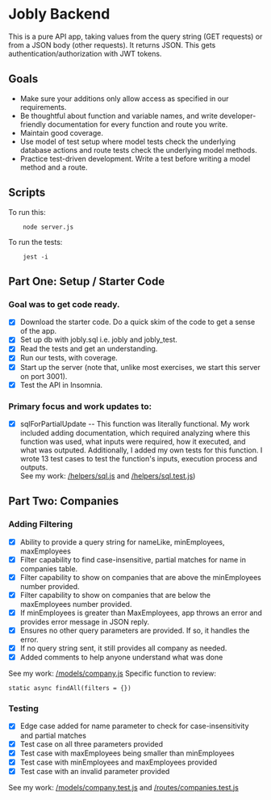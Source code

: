 # Jobly Backend

This is a pure API app, taking values from the query string (GET requests) or from a JSON body (other requests). It returns JSON. This gets authentication/authorization with JWT tokens.

## Goals
- Make sure your additions only allow access as specified in our requirements.
- Be thoughtful about function and variable names, and write developer-friendly documentation for every function and route you write.
- Maintain good coverage.
- Use model of test setup where model tests check the underlying database actions and route tests check the underlying model methods.
- Practice test-driven development. Write a test before writing a model method and a route. 

## Scripts
To run this: 
```
    node server.js
```
To run the tests:
```
    jest -i
```

## Part One: Setup / Starter Code
### Goal was to get code ready.
- [x] Download the starter code. Do a quick skim of the code to get a sense of the app.
- [x] Set up db with jobly.sql i.e. jobly and jobly_test. 
- [x] Read the tests and get an understanding.
- [x] Run our tests, with coverage. 
- [x] Start up the server (note that, unlike most exercises, we start this server on port 3001).
- [x] Test the API in Insomnia.
### Primary focus and work updates to: 
- [x] sqlForPartialUpdate -- This function was literally functional.  My work included adding documentation, which required analyzing where this function was used, what inputs were required, how it executed, and what was outputed.  Additionally, I added my own tests for this function. I wrote 13 test cases to test the function's inputs, execution process and outputs.  
See my work: [/helpers/sql.js](/helpers/sql.js) and [/helpers/sql.test.js](/helpers/sql.test.js))

## Part Two: Companies
### Adding Filtering 
- [x] Ability to provide a query string for nameLike, minEmployees, maxEmployees
- [x] Filter capability to find case-insensitive, partial matches for name in companies table.
- [x] Filter capability to show on companies that are above the minEmployees number provided.
- [x] Filter capability to show on companies that are below the maxEmployees number provided.
- [x] If minEmployees is greater than MaxEmployees, app throws an error and provides error message in JSON reply.
- [x] Ensures no other query parameters are provided. If so, it handles the error.
- [x] If no query string sent, it still provides all company as needed. 
- [x] Added comments to help anyone understand what was done

See my work: [/models/company.js](/models/company.js) 
Specific function to review: 

```
static async findAll(filters = {})
```
### Testing
- [x] Edge case added for name parameter to check for case-insensitivity and partial matches
- [x] Test case on all three parameters provided
- [x] Test case with maxEmployees being smaller than minEmployees
- [x] Test case with minEmployees and maxEmployees provided
- [x] Test case with an invalid parameter provided

See my work: [/models/company.test.js](/models/company.test.js) and [/routes/companies.test.js](/routes/companies.test.js) 